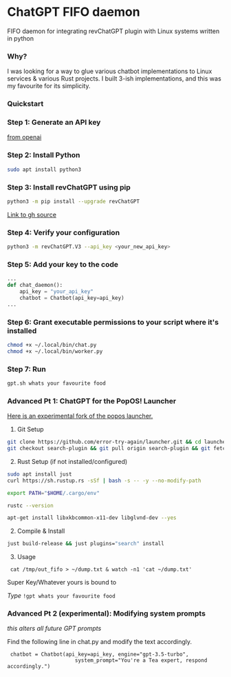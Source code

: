 # ChatGPT FIFO daemon
FIFO daemon for integrating revChatGPT plugin with Linux systems written in python

### Why?
I was looking for a way to glue various chatbot implementations to Linux services & various Rust projects. I built 3-ish implementations, and this was my favourite for its simplicity.

### Quickstart
### Step 1: Generate an API key
[from openai](https://platform.openai.com/account/api-keys)

### Step 2: Install Python
```bash
sudo apt install python3
```

### Step 3: Install revChatGPT using pip
```bash
python3 -m pip install --upgrade revChatGPT
```
[Link to gh source](https://github.com/openai/chatgpt-retrieval-plugin)

### Step 4: Verify your configuration
```bash
python3 -m revChatGPT.V3 --api_key <your_new_api_key>
```

### Step 5: Add your key to the code
```python
...
def chat_daemon():
    api_key = "your_api_key"
    chatbot = Chatbot(api_key=api_key)
...
```

### Step 6: Grant executable permissions to your script where it's installed
```bash
chmod +x ~/.local/bin/chat.py
chmod +x ~/.local/bin/worker.py
```
### Step 7: Run
```bash 
gpt.sh whats your favourite food
```

### Advanced Pt 1: ChatGPT for the PopOS! Launcher

[Here is an experimental fork of the popos launcher.](https://github.com/error-try-again/launcher)

1. Git Setup

```bash
git clone https://github.com/error-try-again/launcher.git && cd launcher
git checkout search-plugin && git pull origin search-plugin && git fetch
```

2. Rust Setup (if not installed/configured)

```bash
sudo apt install just
curl https://sh.rustup.rs -sSf | bash -s -- -y --no-modify-path
```

```bash
export PATH="$HOME/.cargo/env"
```

```bash
rustc --version
```

```bash
apt-get install libxkbcommon-x11-dev libglvnd-dev --yes
```


2. Compile & Install

```bash
just build-release && just plugins="search" install
```

3. Usage

` cat /tmp/out_fifo > ~/dump.txt & watch -n1 'cat ~/dump.txt'`

Super Key/Whatever yours is bound to

*Type* 
`!gpt whats your favourite food`


### Advanced Pt 2 (experimental): Modifying system prompts
*this alters all future GPT prompts*

Find the following line in chat.py and modify the text accordingly. 

```
 chatbot = Chatbot(api_key=api_key, engine="gpt-3.5-turbo",
                      system_prompt="You're a Tea expert, respond accordingly.")
```
